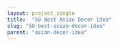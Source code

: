 ```yaml
---
layout: project_single
title:  "50 Best Asian Decor Idea"
slug: "50-best-asian-decor-idea"
parent: "asian-decor-idea"
---
```

 